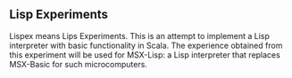 ## Lisp Experiments

Lispex means Lips Experiments. This is an attempt to implement a Lisp
interpreter with basic functionality in Scala. The experience obtained from
this experiment will be used for MSX-Lisp: a Lisp interpreter that replaces
MSX-Basic for such microcomputers.
